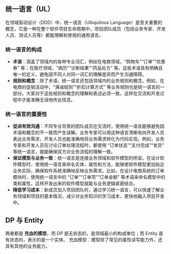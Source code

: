 ## 统一语言（UL）
在领域驱动设计（DDD）中，统一语言（Ubiquitous Language）是至关重要的概念，它是一种在整个软件项目生命周期中，项目团队成员（包括业务专家、开发人员、测试人员等）都能理解和使用的通用语言。
### 统一语言的构成
- **术语**：涵盖了领域内的各种专业词汇，例如在电商领域，“购物车”“订单”“优惠券” 等；在医疗领域，“病历”“诊断结果”“药品处方” 等。这些术语具有明确且唯一的定义，避免因不同人对同一词汇的理解差异而产生沟通障碍。
- **规则和概念**：除了术语，统一语言还包括领域内的业务规则和概念。例如，在电商的促销活动中，“满减规则”“折扣计算方式” 等业务规则也是统一语言的一部分。大家对于这些规则和概念的理解和表述必须一致，这样在交流和开发过程中才能准确无误地传达信息。
### 统一语言的重要性
- **促进有效沟通**：不同专业背景的团队成员在交流时，使用统一语言能够避免因术语和概念的不一致而产生误解。业务专家可以用这种语言清晰地向开发人员表达业务需求，开发人员也能准确地将业务需求转化为代码实现。例如，业务专家和开发人员在讨论订单处理流程时，都使用 “订单状态”“支付完成”“发货” 等统一语言，就能确保双方对业务流程的理解一致。
- **保证模型与业务一致**：统一语言是连接业务领域和软件模型的桥梁。在设计软件模型时，使用统一语言来命名实体、属性和方法，能够使软件模型更加贴近业务实际，确保软件系统准确地反映业务需求。比如，在设计电商系统的订单模块时，使用统一语言中的 “订单”“订单项”“订单金额” 等术语来命名模型中的类和属性，这样开发出来的软件模型就能与业务逻辑紧密结合。
- **降低学习成本**：新成员加入项目团队时，通过学习统一语言，可以快速了解业务领域和项目的基本情况，减少对业务知识的学习成本，更快地融入项目开发中。
## DP 与 Entity
两者都是 **充血的模型**，而 DP 是无状态的，是领域最小的构成单位；而 Entity 是有状态的，表示的是一个实体。
充血模型：模型除了常见的属性读写能力外，还具有其他的业务能力。
